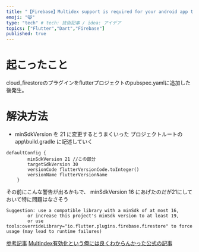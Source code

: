 ```yaml
---
title: "【Firebase】Multidex support is required for your android app to build...64的なエラーの対処法"
emoji: "😸"
type: "tech" # tech: 技術記事 / idea: アイデア
topics: ["Flutter","Dart","Firebase"]
published: true
---
```


# 起こったこと
cloud_firestoreのプラグインをflutterプロジェクトのpubspec.yamlに追加した後発生。

# 解決方法
- minSdkVersion を 21 に変更するとうまくいった
プロジェクトルートの app\build.gradle に記述していく
```
defaultConfig {
        minSdkVersion 21 //この部分
        targetSdkVersion 30
        versionCode flutterVersionCode.toInteger()
        versionName flutterVersionName
    }
```

その前にこんな警告が出るかもで、 minSdkVersion 16 にあげたのだが21にしておいて特に問題はなさそう
```
Suggestion: use a compatible library with a minSdk of at most 16,
        or increase this project's minSdk version to at least 19,
        or use tools:overrideLibrary="io.flutter.plugins.firebase.firestore" to force usage (may lead to runtime failures)
```

[参考記事](https://stackoverflow.com/questions/70106952/my-flutter-app-is-not-running-after-adding-cloud-firebase-package)
[MultIndex有効化という俺には良くわからんかった公式の記事](https://developer.android.com/studio/build/multidex)